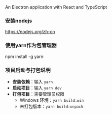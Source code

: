 An Electron application with React and TypeScript

### 安装nodejs
https://nodejs.org/zh-cn

### 使用yarn作为包管理器
npm install -g yarn

### 项目启动与打包说明
- **安装依赖**：输入 `yarn`
- **启动项目**：输入 `yarn dev`
- **打包项目**：需要管理员权限
  - Windows 环境：`yarn build:win`
  - 未打包版本：`yarn build:unpack`

